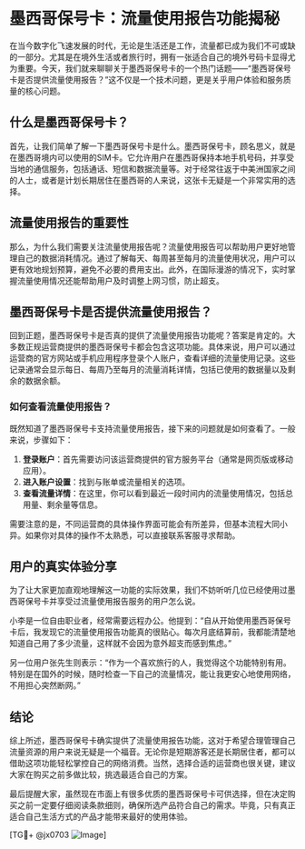# 墨西哥保号卡：流量使用报告功能揭秘

在当今数字化飞速发展的时代，无论是生活还是工作，流量都已成为我们不可或缺的一部分。尤其是在境外生活或者旅行时，拥有一张适合自己的境外号码卡显得尤为重要。今天，我们就来聊聊关于墨西哥保号卡的一个热门话题——“墨西哥保号卡是否提供流量使用报告？”这不仅是一个技术问题，更是关乎用户体验和服务质量的核心问题。

## 什么是墨西哥保号卡？

首先，让我们简单了解一下墨西哥保号卡是什么。墨西哥保号卡，顾名思义，就是在墨西哥境内可以使用的SIM卡。它允许用户在墨西哥保持本地手机号码，并享受当地的通信服务，包括通话、短信和数据流量等。对于经常往返于中美洲国家之间的人士，或者是计划长期居住在墨西哥的人来说，这张卡无疑是一个非常实用的选择。

## 流量使用报告的重要性

那么，为什么我们需要关注流量使用报告呢？流量使用报告可以帮助用户更好地管理自己的数据消耗情况。通过了解每天、每周甚至每月的流量使用状况，用户可以更有效地规划预算，避免不必要的费用支出。此外，在国际漫游的情况下，实时掌握流量使用情况还能帮助用户及时调整上网习惯，防止超支。

## 墨西哥保号卡是否提供流量使用报告？

回到正题，墨西哥保号卡是否真的提供了流量使用报告功能呢？答案是肯定的。大多数正规运营商提供的墨西哥保号卡都会包含这项功能。具体来说，用户可以通过运营商的官方网站或手机应用程序登录个人账户，查看详细的流量使用记录。这些记录通常会显示每日、每周乃至每月的流量消耗详情，包括已使用的数据量以及剩余的数据余额。

### 如何查看流量使用报告？

既然知道了墨西哥保号卡支持流量使用报告，接下来的问题就是如何查看了。一般来说，步骤如下：

1. **登录账户**：首先需要访问该运营商提供的官方服务平台（通常是网页版或移动应用）。
2. **进入账户设置**：找到与账单或流量相关的选项。
3. **查看流量详情**：在这里，你可以看到最近一段时间内的流量使用情况，包括总用量、剩余量等信息。

需要注意的是，不同运营商的具体操作界面可能会有所差异，但基本流程大同小异。如果你对具体的操作不太熟悉，可以直接联系客服寻求帮助。

## 用户的真实体验分享

为了让大家更加直观地理解这一功能的实际效果，我们不妨听听几位已经使用过墨西哥保号卡并享受过流量使用报告服务的用户怎么说。

小李是一位自由职业者，经常需要远程办公。他提到：“自从开始使用墨西哥保号卡后，我发现它的流量使用报告功能真的很贴心。每次月底结算前，我都能清楚地知道自己用了多少流量，这样就不会因为意外超支而感到焦虑。”

另一位用户张先生则表示：“作为一个喜欢旅行的人，我觉得这个功能特别有用。特别是在国外的时候，随时检查一下自己的流量情况，能让我更安心地使用网络，不用担心突然断网。”

## 结论

综上所述，墨西哥保号卡确实提供了流量使用报告功能，这对于希望合理管理自己流量资源的用户来说无疑是一个福音。无论你是短期游客还是长期居住者，都可以借助这项功能轻松掌控自己的网络消费。当然，选择合适的运营商也很关键，建议大家在购买之前多做比较，挑选最适合自己的方案。

最后提醒大家，虽然现在市面上有很多优质的墨西哥保号卡可供选择，但在决定购买之前一定要仔细阅读条款细则，确保所选产品符合自己的需求。毕竟，只有真正适合自己生活方式的产品才能带来最好的使用体验。

[TG💪+ @jx0703 ![Image](https://github.com/user-attachments/assets/dbca1d08-cadb-493c-b0ec-ad6f7a83f270)]